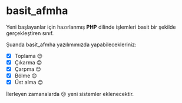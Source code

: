 # basit_afmha
Yeni başlayanlar için hazırlanmış **PHP** dilinde işlemleri basit bir şekilde gerçekleştiren sınıf.

Şuanda basit_afmha yazılımımızda yapabilecekleriniz:

- [x] Toplama :blush:
- [x] Çıkarma :blush:
- [x] Çarpma :blush:
- [x] Bölme :blush:
- [x] Üst alma :blush:

İlerleyen zamanalarda :confused: yeni sistemler eklenecektir.
